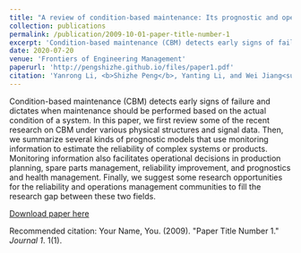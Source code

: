 ```yaml
---
title: "A review of condition-based maintenance: Its prognostic and operational aspects"
collection: publications
permalink: /publication/2009-10-01-paper-title-number-1
excerpt: 'Condition-based maintenance (CBM) detects early signs of failure and dictates when maintenance should be performed based on the actual condition of a system. In this paper, we first review some of the recent research on CBM under various physical structures and signal data. Then, we summarize several kinds of prognostic models that use monitoring information to estimate the reliability of complex systems or products. Monitoring information also facilitates operational decisions in production planning, spare parts management, reliability improvement, and prognostics and health management. Finally, we suggest some research opportunities for the reliability and operations management communities to fill the research gap between these two fields.'
date: 2020-07-20
venue: 'Frontiers of Engineering Management'
paperurl: 'http://pengshizhe.github.io/files/paper1.pdf'
citation: 'Yanrong Li, <b>Shizhe Peng</b>, Yanting Li, and Wei Jiang<sup>*</sup>. (2020). <i>Frontiers of Engineering Management</i>, 7, 323–334.'
---
```

Condition-based maintenance (CBM) detects early signs of failure and dictates when maintenance should be performed based on the actual condition of a system. In this paper, we first review some of the recent research on CBM under various physical structures and signal data. Then, we summarize several kinds of prognostic models that use monitoring information to estimate the reliability of complex systems or products. Monitoring information also facilitates operational decisions in production planning, spare parts management, reliability improvement, and prognostics and health management. Finally, we suggest some research opportunities for the reliability and operations management communities to fill the research gap between these two fields.

[Download paper here](http://academicpages.github.io/files/paper1.pdf)

Recommended citation: Your Name, You. (2009). "Paper Title Number 1." <i>Journal 1</i>. 1(1).
